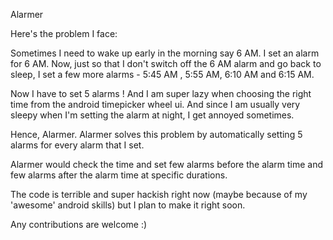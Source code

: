 Alarmer

Here's the problem I face: 

Sometimes I need to wake up early in the morning say 6 AM. I set an alarm for 6 AM. Now, just so that I don't switch 
off the 6 AM alarm and go back to sleep, I set a few more alarms - 5:45 AM , 5:55 AM, 6:10 AM and 6:15 AM. 

Now I have to set 5 alarms ! And I am super lazy when choosing the right time from the android timepicker wheel ui.
And since I am usually very sleepy when I'm setting the alarm at night, I get annoyed sometimes. 

Hence, Alarmer. Alarmer solves this problem by automatically setting 5 alarms for every alarm that I set. 

Alarmer would check the time and set few alarms before the alarm time and few alarms after the alarm time at
specific durations. 

The code is terrible and super hackish right now (maybe because of my 'awesome' android skills) but I plan to 
make it right soon. 

Any contributions are welcome :)

